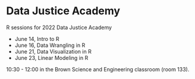 # Data Justice Academy

R sessions for 2022 Data Justice Academy

- June 14, Intro to R
- June 16, Data Wrangling in R
- June 21, Data Visualization in R
- June 23, Linear Modeling in R

10:30 - 12:00 in the Brown Science and Engineering classroom (room 133).
